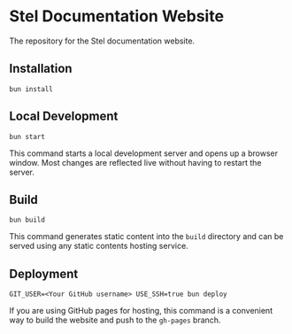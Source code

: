# Stel Documentation Website

The repository for the Stel documentation website.

## Installation

```console
bun install
```

## Local Development

```console
bun start
```

This command starts a local development server and opens up a browser window. Most changes are reflected live without having to restart the server.

## Build

```console
bun build
```

This command generates static content into the `build` directory and can be served using any static contents hosting service.

## Deployment

```console
GIT_USER=<Your GitHub username> USE_SSH=true bun deploy
```

If you are using GitHub pages for hosting, this command is a convenient way to build the website and push to the `gh-pages` branch.

